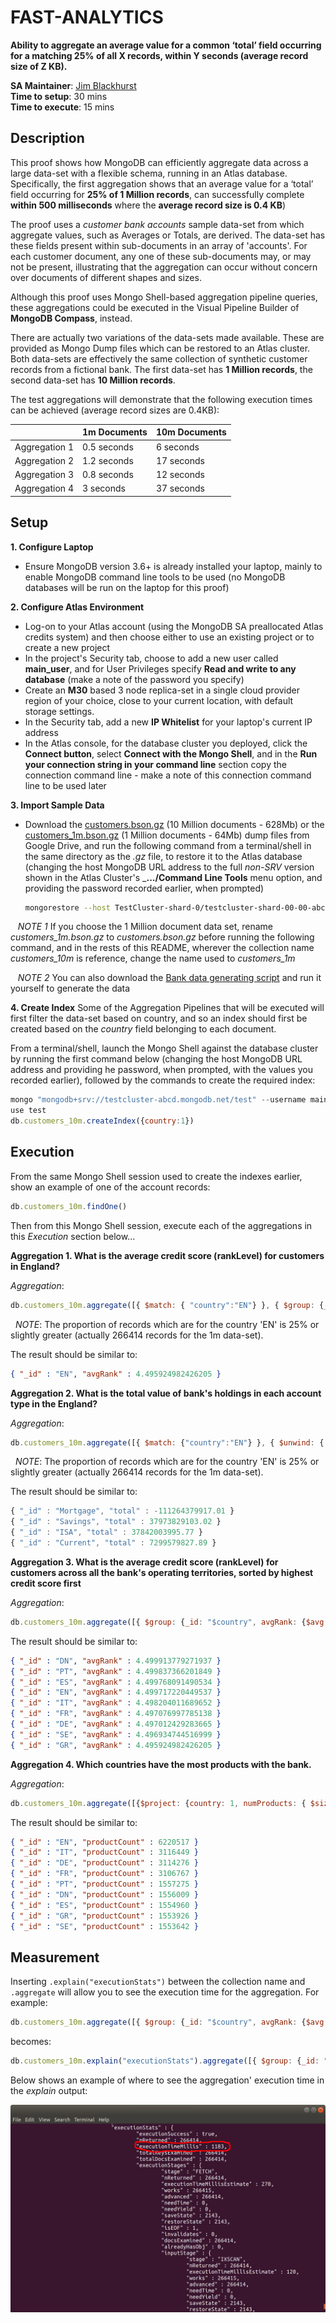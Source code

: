 # FAST-ANALYTICS

__Ability to aggregate an average value for a common ‘total’ field occurring for a matching 25% of all X records, within Y seconds (average record size of Z KB).__

__SA Maintainer__: [Jim Blackhurst](mailto:jim@mongodb.com) <br/>
__Time to setup__: 30 mins <br/>
__Time to execute__: 15 mins <br/>


## Description

This proof  shows how MongoDB can efficiently aggregate data across a large data-set with a flexible schema, running in an Atlas database. Specifically, the first aggregation shows that an average value for a ‘total’ field occurring for __25% of 1 Million records__, can successfully complete __within 500 milliseconds__ where the __average record size is 0.4 KB__)

The proof uses a _customer bank accounts_ sample data-set from which aggregate values, such as Averages or Totals, are derived. The data-set has these fields present within sub-documents in an array of 'accounts'. For each customer document, any one of these sub-documents may, or may not be present, illustrating that the aggregation can occur without concern over documents of different shapes and sizes.

Although this proof uses Mongo Shell-based aggregation pipeline queries, these aggregations could be executed in the Visual Pipeline Builder of __MongoDB Compass__, instead.

There are actually two variations of the data-sets made available. These are provided as Mongo Dump files which can be restored to an Atlas cluster. Both data-sets are effectively the same collection of synthetic customer records from a fictional bank. The first data-set has __1 Million records__, the second data-set has __10 Million records__. 

The test aggregations will demonstrate that the following execution times can be achieved (average record sizes are 0.4KB): 

|                | 1m Documents  | 10m Documents  |
|----------------|---------------|----------------|
| Aggregation 1  |  0.5 seconds  |     6 seconds  |
| Aggregation 2  |  1.2 seconds  |    17 seconds  |
| Aggregation 3  |  0.8 seconds  |    12 seconds  | 
| Aggregation 4  |    3 seconds  |    37 seconds  | 


## Setup
__1. Configure Laptop__
* Ensure MongoDB version 3.6+ is already installed your laptop, mainly to enable MongoDB command line tools to be used (no MongoDB databases will be run on the laptop for this proof)

__2. Configure Atlas Environment__
* Log-on to your Atlas account (using the MongoDB SA preallocated Atlas credits system) and then choose either to use an existing project or to create a new project
* In the project's Security tab, choose to add a new user called __main_user__, and for User Privileges specify __Read and write to any database__ (make a note of the password you specify)
* Create an __M30__ based 3 node replica-set in a single cloud provider region of your choice, close to your current location, with default storage settings.
* In the Security tab, add a new __IP Whitelist__ for your laptop's current IP address
* In the Atlas console, for the database cluster you deployed, click the __Connect button__, select __Connect with the Mongo Shell__, and in the __Run your connection string in your command line__ section copy the connection command line - make a note of this connection command line to be used later

__3. Import Sample Data__
* Download the [customers.bson.gz](https://drive.google.com/open?id=1_1LtjT3zTeBtXA2TPtR42phE9LcWLFa9) (10 Million documents - 628Mb) or the [customers_1m.bson.gz](https://drive.google.com/open?id=1PbzMwn6-FWsidYaQwEYYb9S8A1YLHcJK) (1 Million documents - 64Mb) dump files from Google Drive, and run the following command from a terminal/shell in the same directory as the _.gz_ file, to restore it to the Atlas database (changing the host MongoDB URL address to the full *non-SRV* version shown in the Atlas Cluster's ___.../Command Line Tools__ menu option, and providing the password recorded earlier, when prompted)
  ```bash
  mongorestore --host TestCluster-shard-0/testcluster-shard-00-00-abcd.mongodb.net:27017,testcluster-shard-00-01-abcd.mongodb.net:27017,testcluster-shard-00-02-abcd.mongodb.net:27017 --ssl --username main_user --password Password1 --authenticationDatabase admin --gzip customers.bson.gz
  ```

&nbsp;&nbsp;&nbsp;*NOTE 1* If you choose the 1 Million document data set, rename *customers_1m.bson.gz* to *customers.bson.gz* before running the following command, and in the rests of this README, wherever the collection name *customers_10m* is reference, change the name used to *customers_1m*

&nbsp;&nbsp;&nbsp;*NOTE 2* You can also download the [Bank data generating script](https://github.com/jimb-cc/BankGen) and run it yourself to generate the data

__4. Create Index__
Some of the Aggregation Pipelines that will be executed will first filter the data-set based on country, and so an index should first be created based on the _country_ field belonging to each document.

From a terminal/shell, launch the Mongo Shell against the database cluster by running the first command below (changing the host MongoDB URL address and providing he password, when prompted, with the values you recorded earlier), followed by the commands to create the required index:
  ```js
  mongo "mongodb+srv://testcluster-abcd.mongodb.net/test" --username main_user
  use test
  db.customers_10m.createIndex({country:1})
  ```


## Execution

From the same Mongo Shell session used to create the indexes earlier, show an example of one of the account records:
  ```js
  db.customers_10m.findOne()
  ```

Then from this Mongo Shell session, execute each of the aggregations in this *Execution* section below...

__Aggregation 1. What is the average credit score (rankLevel) for customers in England?__

*Aggregation*:
  ```js
  db.customers_10m.aggregate([{ $match: { "country":"EN"} }, { $group: {_id: "$country", avgRank: {$avg: "$rankLevel"}} }])
  ```

&nbsp;&nbsp;_NOTE_: The proportion of records which are for the country 'EN' is 25% or slightly greater (actually 266414 records for the 1m data-set). 

The result should be similar to:
  ```json
  { "_id" : "EN", "avgRank" : 4.495924982426205 }
  ```

__Aggregation 2. What is the total value of bank's holdings in each account type in the England?__

*Aggregation*:
  ```js
  db.customers_10m.aggregate([{ $match: {"country":"EN"} }, { $unwind: {  path: "$accounts",} }, { $group: {_id: "$accounts.accountType", total: {$sum: "$accounts.balance"}} }])
  ```

&nbsp;&nbsp;_NOTE_: The proportion of records which are for the country 'EN' is 25% or slightly greater (actually 266414 records for the 1m data-set). 

The result should be similar to:
  ```js
  { "_id" : "Mortgage", "total" : -111264379917.01 }
  { "_id" : "Savings", "total" : 37973829103.02 }
  { "_id" : "ISA", "total" : 37842003995.77 }
  { "_id" : "Current", "total" : 7299579827.89 }
  ```

__Aggregation 3. What is the average credit score (rankLevel) for customers across all the bank's operating territories, sorted by highest credit score first__

*Aggregation*:
  ```js
  db.customers_10m.aggregate([{ $group: {_id: "$country", avgRank: {$avg: "$rankLevel"}} },{$sort:{"avgRank":-1}}])
  ```

The result should be similar to:
  ```json
  { "_id" : "DN", "avgRank" : 4.499913779271937 }
  { "_id" : "PT", "avgRank" : 4.499837366201849 }
  { "_id" : "ES", "avgRank" : 4.499768091490534 }
  { "_id" : "EN", "avgRank" : 4.499717220449537 }
  { "_id" : "IT", "avgRank" : 4.498204011689652 }
  { "_id" : "FR", "avgRank" : 4.497076997785138 }
  { "_id" : "DE", "avgRank" : 4.497012429283665 }
  { "_id" : "SE", "avgRank" : 4.496934744516999 }
  { "_id" : "GR", "avgRank" : 4.495924982426205 }
  ```

__Aggregation 4. Which countries have the most products with the bank.__

*Aggregation*:
  ```js
  db.customers_10m.aggregate([{$project: {country: 1, numProducts: { $size: "$accounts" }}},{ $group: {_id: "$country", productCount: {$sum: "$numProducts"}} },{$sort:{"productCount":-1}}])
  ```

The result should be similar to:
  ```json
  { "_id" : "EN", "productCount" : 6220517 }
  { "_id" : "IT", "productCount" : 3116449 }
  { "_id" : "DE", "productCount" : 3114276 }
  { "_id" : "FR", "productCount" : 3106767 }
  { "_id" : "PT", "productCount" : 1557275 }
  { "_id" : "DN", "productCount" : 1556009 }
  { "_id" : "ES", "productCount" : 1554960 }
  { "_id" : "GR", "productCount" : 1553926 }
  { "_id" : "SE", "productCount" : 1553642 }
  ```


## Measurement

Inserting `.explain("executionStats")` between the collection name and `.aggregate` will allow you to see the execution time for the aggregation. For example:

  ```js
  db.customers_10m.aggregate([{ $group: {_id: "$country", avgRank: {$avg: "$rankLevel"}} },{$sort:{"avgRank":-1}}])
  ```
becomes:
  ``` js
  db.customers_10m.explain("executionStats").aggregate([{ $group: {_id: "$country", avgRank: {$avg: "$rankLevel"}} },{$sort:{"avgRank":-1}}])
  ```

Below shows an example of where to see the aggregation' execution time in the _explain_ output:

![explain](img/explain.png "explain")

